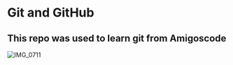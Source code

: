 # Git and GitHub

## This repo was used to learn git from Amigoscode

![IMG_0711](https://user-images.githubusercontent.com/76895501/172070731-0ac31147-2dde-4bfc-986f-a1f38fb2914b.jpg)
